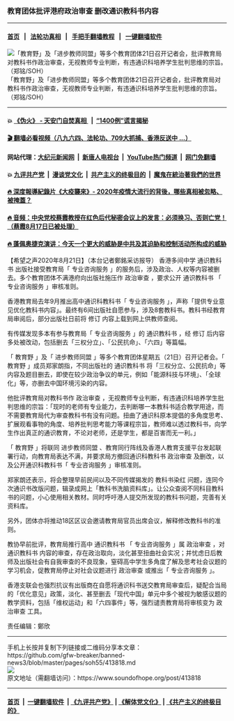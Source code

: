 ### 教育团体批评港府政治审查 删改通识教科书内容
------------------------

#### [首页](https://github.com/gfw-breaker/banned-news3/blob/master/README.md) &nbsp;&nbsp;|&nbsp;&nbsp; [法轮功真相](https://github.com/begood0513/basic/blob/master/README.md)  &nbsp;&nbsp;|&nbsp;&nbsp; [手把手翻墙教程](https://github.com/gfw-breaker/guides/wiki)  &nbsp;&nbsp;|&nbsp;&nbsp; [一键翻墙软件](https://github.com/gfw-breaker/nogfw/blob/master/README.md)  



<div><img alt="「教育野」及「进步教师同盟」等多个教育团体21日召开记者会，批评教育局对教科书作政治审查，无视教师专业判断，有违通识科培养学生批判思维的宗旨。（郑铭/SOH）" src="https://img.soundofhope.org/2020-08/20200821-press2-1-1598018234894.jpg"/>
<br/><figcaption class="caption">
 「教育野」及「进步教师同盟」等多个教育团体21日召开记者会，批评教育局对教科书作政治审查，无视教师专业判断，有违通识科培养学生批判思维的宗旨。（郑铭/SOH）
</figcaption></div><hr/>

#### 💥 [《伪火》 - 天安门自焚真相 ](http://141.164.51.119:10000/videos/blog/weihuo.html)&nbsp; |&nbsp; [“1400例”谎言揭秘  ](http://141.164.51.119:10000/videos/blog/jiexi1400.html)

#### [ 🎬  翻墙必看视频（八九六四、法轮功、709大抓捕、香港反送中 ...）](https://github.com/gfw-breaker/links/blob/master/banned.md)

#### 网站代理：[大纪元新闻网](http://167.172.10.89:10080/gb/) &nbsp;|&nbsp; [新唐人电视台](http://167.172.10.89:8808/gb/)  &nbsp;|&nbsp; [YouTube热门频道](http://158.247.203.241/youtube.html) &nbsp;|&nbsp; [网门免翻墙](http://158.247.203.241:11000/show.aspx?name=ogHome)

#### 💥 [九评共产党](http://141.164.51.119:10000/videos/res/jiuping/)&nbsp; |&nbsp; [漫谈党文化](http://141.164.51.119:10000/videos/res/mtdwh/)&nbsp; |&nbsp; [共产主义的终极目的](http://141.164.51.119:10000/videos/res/zjmd/)&nbsp; |&nbsp; [魔鬼在統治著我們的世界](http://141.164.51.119:10000/videos/res/TheSpecter/)  

#### [ 🔥  深度報導紀錄片《大疫襲來》- 2020年疫情大流行的背後，哪些真相被忽略、被掩蓋？](http://141.164.51.119:10000/videos/news/../corona/index.html)

#### [ 🔥  音频：中央党校蔡霞教授在红色后代秘密会议上的发言：必须换习、否则亡党！（蔡霞8月17日已被处理）](http://141.164.51.119:10000/videos/news/caixia.html)

#### [ 🔥  蓬佩奥捷克演讲：今天一个更大的威胁是中共及其迫胁和控制活动所构成的威胁](http://141.164.51.119:10000/videos/news/pompeo6.html)

<div><div class="Content__Wrapper sc-1bvya0-0 grZQxZ">
 <p class="meta-top">
  <span class="meta">
   【希望之声2020年8月21日】（本台记者鄭銘采访报导）
  </span>
  香港多间中学
  <ok href="/term/356533">
   通识教科书
  </ok>
  出版社接受教育局「
  <ok href="/term/354697">
   专业咨询服务
  </ok>
  」的服务后，涉及政治、人权等内容被删去。多个教育团体不满港府向出版社施压作
  <ok href="/term/62671">
   政治审查
  </ok>
  ，要求公开
  <ok href="/term/356533">
   通识教科书
  </ok>
  「
  <ok href="/term/354697">
   专业咨询服务
  </ok>
  」审核准则。
 </p>
 <p>
  香港教育局去年9月推出高中通识科教科书「
  <ok href="/term/354697">
   专业咨询服务
  </ok>
  」，声称「提供专业意见优化教科书内容」。最终有6间出版社自愿参与，涉及8套教科书。教科书经教育局审阅后，部分出版社日前将
  <ok href="/term/356536">
   修订
  </ok>
  内容上载到网上供教师查阅。
 </p>
 <div class="AD_Embed__Wrap-sc-1xslmin-0 igMuqX module desktop">
  <div>
  </div>
 </div>
 <p>
  有传媒发现多本有参与教育局「
  <ok href="/term/354697">
   专业咨询服务
  </ok>
  」的
  <ok href="/term/356533">
   通识教科书
  </ok>
  ，经
  <ok href="/term/356536">
   修订
  </ok>
  后内容多处被改动，包括删去「三权分立」、「公民抗命」、「六四」等篇幅。
 </p>
 <p>
  「
  <ok href="/term/356539">
   教育野
  </ok>
  」及「
  <ok href="/term/356542">
   进步教师同盟
  </ok>
  」等多个教育团体星期五（21日）召开记者会。「
  <ok href="/term/356539">
   教育野
  </ok>
  」成员郑家朗指，不同出版社的
  <ok href="/term/356533">
   通识教科书
  </ok>
  将「三权分立、公民抗命」等内容及题目删去，即使在较少政治争议的单元，例如「能源科技与环境」、「全球化」等，亦删去中国环境污染的内容。
 </p>
 <p>
  他批评教育局对教科书作
  <ok href="/term/62671">
   政治审查
  </ok>
  ，无视教师专业判断，有违通识科培养学生批判思维的宗旨：「现时的老师有专业能力，去判断哪一本教科书适合教学用途，而不需要教育局代为审查教科书有没有问题。扭曲了通识科原本提倡的多角度思考、扩展观看事物的角度、培养批判思考能力等课程宗旨，教师难以透过教科书，向学生作出真正的通识教育，不论对老师，还是学生，都是百害而无一利。」
 </p>
 <p>
  「
  <ok href="/term/356539">
   教育野
  </ok>
  」将联同
  <ok href="/term/356542">
   进步教师同盟
  </ok>
  、教育同行阵线及香港人教育支援平台发起联署行动，向教育局表达不满，并要求局方撤回通识科教科书
  <ok href="/term/62671">
   政治审查
  </ok>
  及删改，以及公开通识科教科书「
  <ok href="/term/354697">
   专业咨询服务
  </ok>
  」审核准则。
 </p>
 <p>
  郑家朗还表示，将会整理早前民间以及不同传媒揭发的
  <ok href="/term/356545">
   教科书染红
  </ok>
  问题，连同今次通识书改版问题，辑录成网上「教科书洗脑资料库」。让公众查阅不同科目教科书的问题，小心使用相关教材。同时呼吁港人提交所发现的教科书问题，完善有关资料库。
 </p>
 <p>
  另外，团体亦将推动18区区议会邀请教育局官员出席会议，解释修改教科书的准则。
 </p>
 <p>
  教协早前批评，教育局推行高中
  <ok href="/term/356533">
   通识教科书
  </ok>
  「
  <ok href="/term/354697">
   专业咨询服务
  </ok>
  」属
  <ok href="/term/62671">
   政治审查
  </ok>
  ，对
  <ok href="/term/356533">
   通识教科书
  </ok>
  内容的审查，存在政治取向，淡化甚至扭曲社会实况；并忧虑日后教师及出版社会有自我审查的不良现象，窒碍高中学生多角度了解及思考社会议题的学习机会，促教育局停止对社会议题进行
  <ok href="/term/62671">
   政治审查
  </ok>
  或推出「
  <ok href="/term/354697">
   专业咨询服务
  </ok>
  」。
 </p>
 <p>
  香港支联会也强烈抗议有出版商在自愿将通识科书送交教育局审查后，疑配合当局的「优化意见」政策，淡化、甚至删去「现代中国」单元中多个被视为敏感议题的教学资料，包括「维权运动」和「六四事件」等，强烈谴责教育局将审核变为
  <ok href="/term/62671">
   政治审查
  </ok>
  工具。
 </p>
 <p class="meta-btm">
  责任编辑：鄭欣
 </p>
</div>
</div>
<hr/>
手机上长按并复制下列链接或二维码分享本文章：<br/>
https://github.com/gfw-breaker/banned-news3/blob/master/pages/soh55/413818.md <br/>
<a href='https://github.com/gfw-breaker/banned-news3/blob/master/pages/soh55/413818.md'><img src='https://github.com/gfw-breaker/banned-news3/blob/master/pages/soh55/413818.md.png'/></a> <br/>
原文地址（需翻墙访问）：https://www.soundofhope.org/post/413818


------------------------
#### [首页](https://github.com/gfw-breaker/banned-news3/blob/master/README.md) &nbsp;|&nbsp; [一键翻墙软件](https://github.com/gfw-breaker/nogfw/blob/master/README.md) &nbsp;| [《九评共产党》](https://github.com/gfw-breaker/9ping.md/blob/master/README.md#九评之一评共产党是什么) | [《解体党文化》](https://github.com/gfw-breaker/jtdwh.md/blob/master/README.md) | [《共产主义的终极目的》](https://github.com/gfw-breaker/gczydzjmd.md/blob/master/README.md)


<img src='http://gfw-breaker.win/banned-news3/pages/soh55/413818.md' width='0px' height='0px'/>